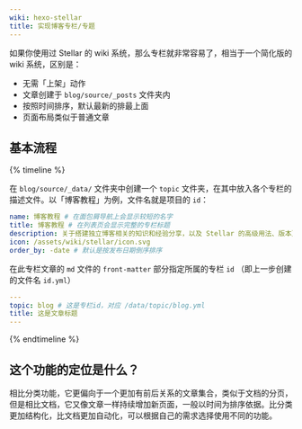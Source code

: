```yaml
---
wiki: hexo-stellar
title: 实现博客专栏/专题
---
```


如果你使用过 Stellar 的 wiki 系统，那么专栏就非常容易了，相当于一个简化版的 wiki 系统，区别是：

- 无需「上架」动作
- 文章创建于 `blog/source/_posts` 文件夹内
- 按照时间排序，默认最新的排最上面
- 页面布局类似于普通文章

## 基本流程

{% timeline %}
<!-- node 1/2 创建描述文件 -->
在 `blog/source/_data/` 文件夹中创建一个 `topic` 文件夹，在其中放入各个专栏的描述文件。以「博客教程」为例，文件名就是项目的 `id`：
```yaml blog/source/_data/topic/blog.yml
name: 博客教程 # 在面包屑导航上会显示较短的名字
title: 博客教程 # 在列表页会显示完整的专栏标题
description: 关于搭建独立博客相关的知识和经验分享，以及 Stellar 的高级用法、版本更新相关的注意事项。
icon: /assets/wiki/stellar/icon.svg
order_by: -date # 默认是按发布日期倒序排序
```

<!-- node 2/2 设置布局模板和专栏ID -->
在此专栏文章的 `md` 文件的 `front-matter` 部分指定所属的专栏 `id` （即上一步创建的文件名 `id.yml`）
```yaml blog/source/_posts/20240114.md
---
topic: blog # 这是专栏id，对应 /data/topic/blog.yml
title: 这是文章标题
---
```

{% endtimeline %}

## 这个功能的定位是什么？

相比分类功能，它更偏向于一个更加有前后关系的文章集合，类似于文档的分页，但是相比文档，它又像文章一样持续增加新页面，一般以时间为排序依据。比分类更加结构化，比文档更加自动化，可以根据自己的需求选择使用不同的功能。